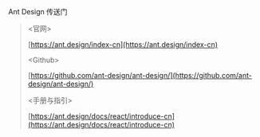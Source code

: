 Ant Design 传送门

> &lt;官网&gt;
>
> [https://ant.design/index-cn](https://ant.design/index-cn)
>
> &lt;Github&gt;
>
> [https://github.com/ant-design/ant-design/](https://github.com/ant-design/ant-design/)
>
> &lt;手册与指引&gt;
>
> [https://ant.design/docs/react/introduce-cn](https://ant.design/docs/react/introduce-cn)





